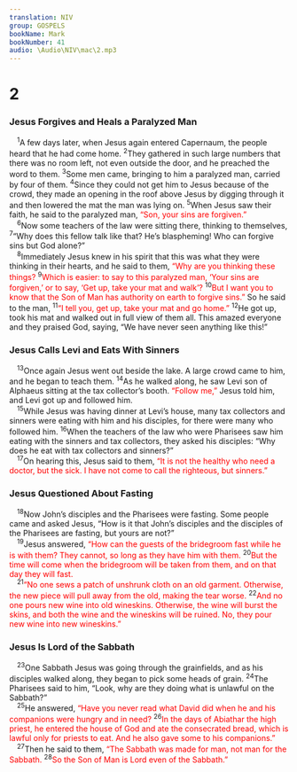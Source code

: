 ```yaml
---
translation: NIV
group: GOSPELS
bookName: Mark 
bookNumber: 41
audio: \Audio\NIV\mac\2.mp3
---
```


<div class="title"><h1>2</h1><h3>Jesus Forgives and Heals a Paralyzed Man </h3></div>
<span class="verse mac_2_1"> <sup>1</sup>A few days later, when Jesus again entered Capernaum, the people heard that he had come home. </span>
<span class="verse mac_2_2"><sup>2</sup>They gathered in such large numbers that there was no room left, not even outside the door, and he preached the word to them. </span>
<span class="verse mac_2_3"><sup>3</sup>Some men came, bringing to him a paralyzed man, carried by four of them. </span>
<span class="verse mac_2_4"><sup>4</sup>Since they could not get him to Jesus because of the crowd, they made an opening in the roof above Jesus by digging through it and then lowered the mat the man was lying on. </span>
<span class="verse mac_2_5"><sup>5</sup>When Jesus saw their faith, he said to the paralyzed man, <font color="red">“Son, your sins are forgiven.”</font><br/></span>
<span class="verse mac_2_6"> <sup>6</sup>Now some teachers of the law were sitting there, thinking to themselves, </span>
<span class="verse mac_2_7"><sup>7</sup>“Why does this fellow talk like that? He’s blaspheming! Who can forgive sins but God alone?” <br/></span>
<span class="verse mac_2_8"> <sup>8</sup>Immediately Jesus knew in his spirit that this was what they were thinking in their hearts, and he said to them, <font color="red">“Why are you thinking these things?</font></span>
<span class="verse mac_2_9"><sup>9</sup><font color="red">Which is easier: to say to this paralyzed man, ‘Your sins are forgiven,’ or to say, ‘Get up, take your mat and walk’?</font></span>
<span class="verse mac_2_10"><sup>10</sup><font color="red">But I want you to know that the Son of Man has authority on earth to forgive sins.”</font> So he said to the man, </span>
<span class="verse mac_2_11"><sup>11</sup><font color="red">“I tell you, get up, take your mat and go home.”</font></span>
<span class="verse mac_2_12"><sup>12</sup>He got up, took his mat and walked out in full view of them all. This amazed everyone and they praised God, saying, “We have never seen anything like this!” <br/></span>
<div class="title"><h3>Jesus Calls Levi and Eats With Sinners </h3></div>
<span class="verse mac_2_13"> <sup>13</sup>Once again Jesus went out beside the lake. A large crowd came to him, and he began to teach them. </span>
<span class="verse mac_2_14"><sup>14</sup>As he walked along, he saw Levi son of Alphaeus sitting at the tax collector’s booth. <font color="red">“Follow me,”</font> Jesus told him, and Levi got up and followed him. <br/></span>
<span class="verse mac_2_15"> <sup>15</sup>While Jesus was having dinner at Levi’s house, many tax collectors and sinners were eating with him and his disciples, for there were many who followed him. </span>
<span class="verse mac_2_16"><sup>16</sup>When the teachers of the law who were Pharisees saw him eating with the sinners and tax collectors, they asked his disciples: “Why does he eat with tax collectors and sinners?” <br/></span>
<span class="verse mac_2_17"> <sup>17</sup>On hearing this, Jesus said to them, <font color="red">“It is not the healthy who need a doctor, but the sick. I have not come to call the righteous, but sinners.”</font><br/></span>
<div class="title"><h3>Jesus Questioned About Fasting </h3></div>
<span class="verse mac_2_18"> <sup>18</sup>Now John’s disciples and the Pharisees were fasting. Some people came and asked Jesus, “How is it that John’s disciples and the disciples of the Pharisees are fasting, but yours are not?” <br/></span>
<span class="verse mac_2_19"> <sup>19</sup>Jesus answered, <font color="red">“How can the guests of the bridegroom fast while he is with them? They cannot, so long as they have him with them.</font></span>
<span class="verse mac_2_20"><sup>20</sup><font color="red">But the time will come when the bridegroom will be taken from them, and on that day they will fast.</font><br/></span>
<span class="verse mac_2_21"> <sup>21</sup><font color="red">“No one sews a patch of unshrunk cloth on an old garment. Otherwise, the new piece will pull away from the old, making the tear worse.</font></span>
<span class="verse mac_2_22"><sup>22</sup><font color="red">And no one pours new wine into old wineskins. Otherwise, the wine will burst the skins, and both the wine and the wineskins will be ruined. No, they pour new wine into new wineskins.”</font><br/></span>
<div class="title"><h3>Jesus Is Lord of the Sabbath </h3></div>
<span class="verse mac_2_23"> <sup>23</sup>One Sabbath Jesus was going through the grainfields, and as his disciples walked along, they began to pick some heads of grain. </span>
<span class="verse mac_2_24"><sup>24</sup>The Pharisees said to him, “Look, why are they doing what is unlawful on the Sabbath?” <br/></span>
<span class="verse mac_2_25"> <sup>25</sup>He answered, <font color="red">“Have you never read what David did when he and his companions were hungry and in need?</font></span>
<span class="verse mac_2_26"><sup>26</sup><font color="red">In the days of Abiathar the high priest, he entered the house of God and ate the consecrated bread, which is lawful only for priests to eat. And he also gave some to his companions.”</font><br/></span>
<span class="verse mac_2_27"> <sup>27</sup>Then he said to them, <font color="red">“The Sabbath was made for man, not man for the Sabbath.</font></span>
<span class="verse mac_2_28"><sup>28</sup><font color="red">So the Son of Man is Lord even of the Sabbath.”</font><br/></span>
